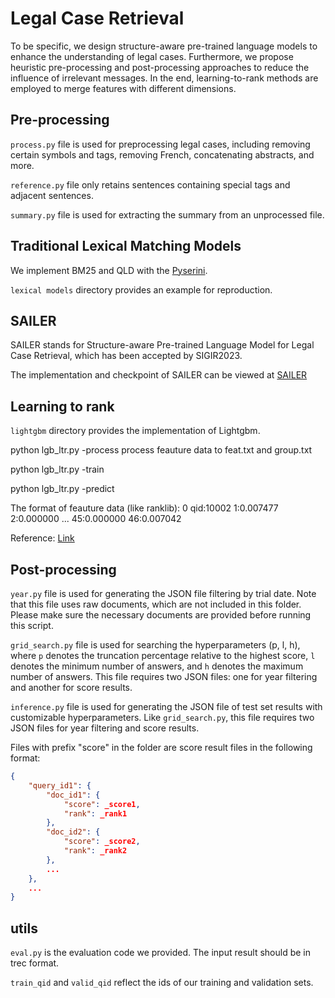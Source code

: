 
# Legal Case Retrieval

To be specific, we design structure-aware pre-trained language models to enhance the understanding of legal cases. Furthermore, we propose heuristic pre-processing and post-processing approaches to reduce the influence of irrelevant messages. In the end, learning-to-rank methods are employed to merge features with different dimensions.


## Pre-processing

`process.py` file is used for preprocessing legal cases, including removing certain symbols and tags, removing French, concatenating abstracts, and more. 

`reference.py` file only retains sentences containing special tags and adjacent sentences. 

`summary.py` file is used for extracting the summary from an unprocessed file. 


## Traditional Lexical Matching Models

We implement BM25 and QLD with the [Pyserini](https://github.com/castorini/pyserini).

`lexical models` directory provides an example for reproduction.

## SAILER

SAILER stands for Structure-aware Pre-trained Language Model for Legal Case Retrieval, which has been accepted by SIGIR2023.

The implementation and checkpoint of SAILER can be viewed at [SAILER](https://github.com/lihaitao18375278/SAILER)



## Learning to rank

`lightgbm` directory provides the implementation of Lightgbm.

python lgb_ltr.py -process process feauture data to feat.txt and group.txt

python lgb_ltr.py -train

python lgb_ltr.py -predict

The format of feauture data (like ranklib):
0 qid:10002 1:0.007477 2:0.000000 ... 45:0.000000 46:0.007042 

Reference: [Link](https://github.com/jiangnanboy/learning_to_rank)

## Post-processing

`year.py` file is used for generating the JSON file filtering by trial date. Note that this file uses raw documents, which are not included in this folder. Please make sure the necessary documents are provided before running this script.

`grid_search.py` file is used for searching the hyperparameters (p, l, h), where `p` denotes the truncation percentage relative to the highest score, `l` denotes the minimum number of answers, and `h` denotes the maximum number of answers. This file requires two JSON files: one for year filtering and another for score results.

`inference.py` file is used for generating the JSON file of test set results with customizable hyperparameters. Like `grid_search.py`, this file requires two JSON files for year filtering and score results.

Files with prefix "score" in the folder are score result files in the following format: 

```json
{
	"query_id1": {
		"doc_id1": {
			"score": _score1,
			"rank": _rank1
		}, 
		"doc_id2": {
			"score": _score2,
			"rank": _rank2
		}, 
		...
	},
	...
}
```


## utils

`eval.py` is the evaluation code we provided. The input result should be in trec format.

`train_qid` and `valid_qid` reflect the ids of our training and validation sets.
